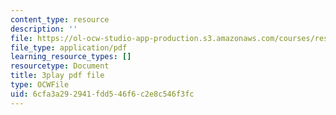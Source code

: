 ```yaml
---
content_type: resource
description: ''
file: https://ol-ocw-studio-app-production.s3.amazonaws.com/courses/res-3-002-collaborative-design-and-creative-expression-with-arduino-microcontrollers-january-iap-2017/6cfa3a292941fdd546f6c2e8c546f3fc_uPoKChMBeQY.pdf
file_type: application/pdf
learning_resource_types: []
resourcetype: Document
title: 3play pdf file
type: OCWFile
uid: 6cfa3a29-2941-fdd5-46f6-c2e8c546f3fc
---
```

